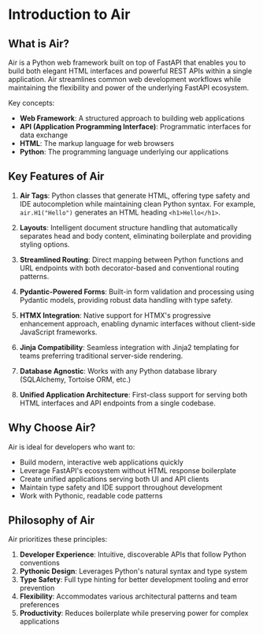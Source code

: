 # Introduction to Air

## What is Air?

Air is a Python web framework built on top of FastAPI that enables you to build both elegant HTML interfaces and powerful REST APIs within a single application. Air streamlines common web development workflows while maintaining the flexibility and power of the underlying FastAPI ecosystem.

Key concepts:

- **Web Framework**: A structured approach to building web applications
- **API (Application Programming Interface)**: Programmatic interfaces for data exchange
- **HTML**: The markup language for web browsers
- **Python**: The programming language underlying our applications

## Key Features of Air

1. **Air Tags**: Python classes that generate HTML, offering type safety and IDE autocompletion while maintaining clean Python syntax. For example, `air.H1("Hello")` generates an HTML heading `<h1>Hello</h1>`.

2. **Layouts**: Intelligent document structure handling that automatically separates head and body content, eliminating boilerplate and providing styling options.

3. **Streamlined Routing**: Direct mapping between Python functions and URL endpoints with both decorator-based and conventional routing patterns.

4. **Pydantic-Powered Forms**: Built-in form validation and processing using Pydantic models, providing robust data handling with type safety.

5. **HTMX Integration**: Native support for HTMX's progressive enhancement approach, enabling dynamic interfaces without client-side JavaScript frameworks.

6. **Jinja Compatibility**: Seamless integration with Jinja2 templating for teams preferring traditional server-side rendering.

7. **Database Agnostic**: Works with any Python database library (SQLAlchemy, Tortoise ORM, etc.)

8. **Unified Application Architecture**: First-class support for serving both HTML interfaces and API endpoints from a single codebase.

## Why Choose Air?

Air is ideal for developers who want to:

- Build modern, interactive web applications quickly
- Leverage FastAPI's ecosystem without HTML response boilerplate
- Create unified applications serving both UI and API clients
- Maintain type safety and IDE support throughout development
- Work with Pythonic, readable code patterns

## Philosophy of Air

Air prioritizes these principles:

1. **Developer Experience**: Intuitive, discoverable APIs that follow Python conventions
2. **Pythonic Design**: Leverages Python's natural syntax and type system
3. **Type Safety**: Full type hinting for better development tooling and error prevention  
4. **Flexibility**: Accommodates various architectural patterns and team preferences
5. **Productivity**: Reduces boilerplate while preserving power for complex applications